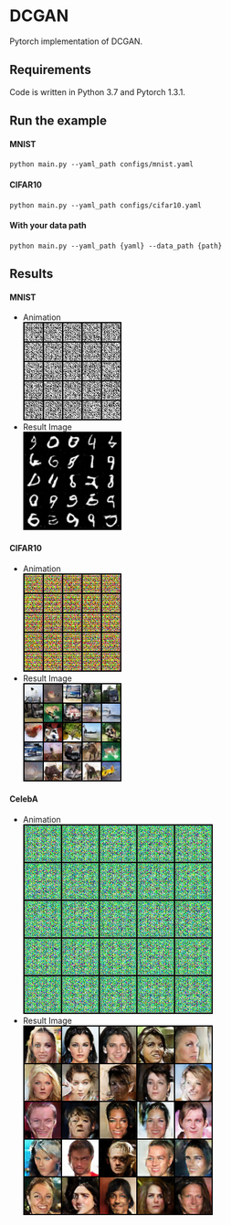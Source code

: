 # DCGAN
Pytorch implementation of DCGAN.  


## Requirements  
Code is written in Python 3.7 and Pytorch 1.3.1. 

  
## Run the example  

#### MNIST  
```
python main.py --yaml_path configs/mnist.yaml
```

#### CIFAR10
```
python main.py --yaml_path configs/cifar10.yaml
```
#### With your data path 
``` 
python main.py --yaml_path {yaml} --data_path {path}
```
  
 
## Results

#### MNIST
* Animation  
![MNIST](assets/mnist/anigif.gif)
* Result Image  
![MNIST](assets/mnist/result.png)  
  
  
  
#### CIFAR10
  
* Animation  
![CIFAR10](assets/cifar10/anigif.gif)
* Result Image  
![CIFAR10](assets/cifar10/result.png)

    
#### CelebA  
* Animation  
![CelebA](assets/celeba/anigif.gif)  
* Result Image  
![CelebA](assets/celeba/result.png)